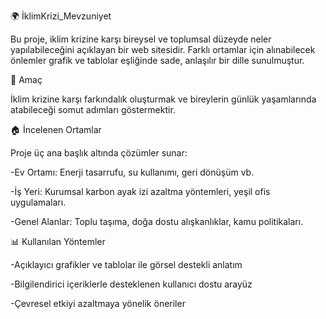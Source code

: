 🌍 İklimKrizi_Mevzuniyet

Bu proje, iklim krizine karşı bireysel ve toplumsal düzeyde neler yapılabileceğini açıklayan bir web sitesidir. Farklı ortamlar için alınabilecek önlemler grafik ve tablolar eşliğinde sade, anlaşılır bir dille sunulmuştur.

📌 Amaç

İklim krizine karşı farkındalık oluşturmak ve bireylerin günlük yaşamlarında atabileceği somut adımları göstermektir.

🏠 İncelenen Ortamlar

Proje üç ana başlık altında çözümler sunar:

-Ev Ortamı: Enerji tasarrufu, su kullanımı, geri dönüşüm vb.

-İş Yeri: Kurumsal karbon ayak izi azaltma yöntemleri, yeşil ofis uygulamaları.

-Genel Alanlar: Toplu taşıma, doğa dostu alışkanlıklar, kamu politikaları.

📊 Kullanılan Yöntemler

-Açıklayıcı grafikler ve tablolar ile görsel destekli anlatım

-Bilgilendirici içeriklerle desteklenen kullanıcı dostu arayüz

-Çevresel etkiyi azaltmaya yönelik öneriler

